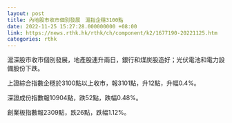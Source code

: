 ```yaml
---
layout: post
title: 內地股市收市個別發展　滬指企穩3100點
date: 2022-11-25 15:27:28.000000000 +08:00
link: https://news.rthk.hk/rthk/ch/component/k2/1677190-20221125.htm
categories: rthk
---
```


滬深股市收市個別發展，地產股連升兩日，銀行和煤炭股造好；光伏電池和電力設備股份下跌。

上證綜合指數企穩於3100點以上收市，報3101點，升12點，升幅0.4%。

深證成份指數報10904點，跌52點，跌幅0.48%。

創業板指數報2309點，跌26點，跌幅1.12%。
